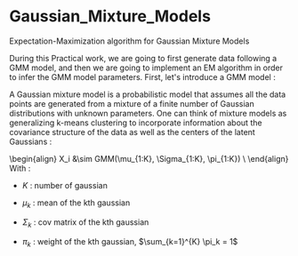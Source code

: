 # Gaussian_Mixture_Models
Expectation-Maximization algorithm for Gaussian Mixture Models

During this Practical work, we are going to first generate data following a GMM model, and then we are going to implement an EM algorithm in order to infer the GMM model parameters. First, let's introduce a GMM model :

A Gaussian mixture model is a probabilistic model that assumes all the data points are generated from a mixture of a finite number of Gaussian distributions with unknown parameters. One can think of mixture models as generalizing k-means clustering to incorporate information about the covariance structure of the data as well as the centers of the latent Gaussians : 

\begin{align}
X_i &\sim GMM(\mu_{1:K}, \Sigma_{1:K}, \pi_{1:K}) \\
\end{align}
With : 

* $K$ : number of gaussian

* $\mu_{k}$ : mean of the kth gaussian

* $\Sigma_k$ : cov matrix of the kth gaussian

* $\pi_k$ : weight of the kth gaussian, $\sum_{k=1}^{K} \pi_k = 1$

